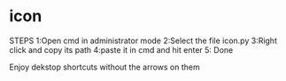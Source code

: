 # icon
STEPS
1:Open cmd in administrator mode
2:Select the file  icon.py 
3:Right click and copy its path
4:paste it in cmd and hit enter
5: Done 


Enjoy dekstop shortcuts without the arrows on them
 
